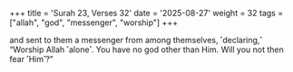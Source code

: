 +++
title = 'Surah 23, Verses 32'
date = '2025-08-27'
weight = 32
tags = ["allah", "god", "messenger", "worship"]
+++

and sent to them a messenger from among themselves, ˹declaring,˺ “Worship Allah ˹alone˺. You have no god other than Him. Will you not then fear ˹Him˺?”